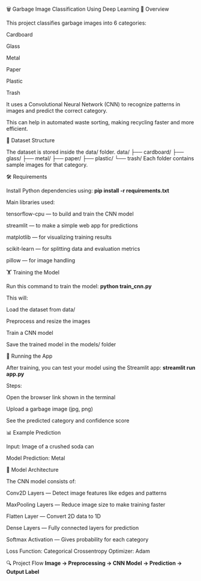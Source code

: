 🗑 Garbage Image Classification Using Deep Learning
📌 Overview

This project classifies garbage images into 6 categories:

Cardboard

Glass

Metal

Paper

Plastic

Trash

It uses a Convolutional Neural Network (CNN) to recognize patterns in images and predict the correct category.

This can help in automated waste sorting, making recycling faster and more efficient.

📂 Dataset Structure

The dataset is stored inside the data/ folder.
data/
├── cardboard/
├── glass/
├── metal/
├── paper/
├── plastic/
└── trash/
Each folder contains sample images for that category.

🛠 Requirements

Install Python dependencies using:
**pip install -r requirements.txt**

Main libraries used:

tensorflow-cpu — to build and train the CNN model

streamlit — to make a simple web app for predictions

matplotlib — for visualizing training results

scikit-learn — for splitting data and evaluation metrics

pillow — for image handling

🏋️ Training the Model

Run this command to train the model:
**python train_cnn.py**

This will:

Load the dataset from data/

Preprocess and resize the images

Train a CNN model

Save the trained model in the models/ folder

🚀 Running the App

After training, you can test your model using the Streamlit app:
**streamlit run app.py**

Steps:

Open the browser link shown in the terminal

Upload a garbage image (jpg, png)

See the predicted category and confidence score

📊 Example Prediction

Input: Image of a crushed soda can

Model Prediction: Metal

🧠 Model Architecture

The CNN model consists of:

Conv2D Layers — Detect image features like edges and patterns

MaxPooling Layers — Reduce image size to make training faster

Flatten Layer — Convert 2D data to 1D

Dense Layers — Fully connected layers for prediction

Softmax Activation — Gives probability for each category

Loss Function: Categorical Crossentropy
Optimizer: Adam

🔍 Project Flow
**Image → Preprocessing → CNN Model → Prediction → Output Label**